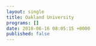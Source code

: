 ```yaml
---
layout: single
title: Oakland University
programs: []
date: 2018-06-16 08:05:15 +0000
published: false
---
```

